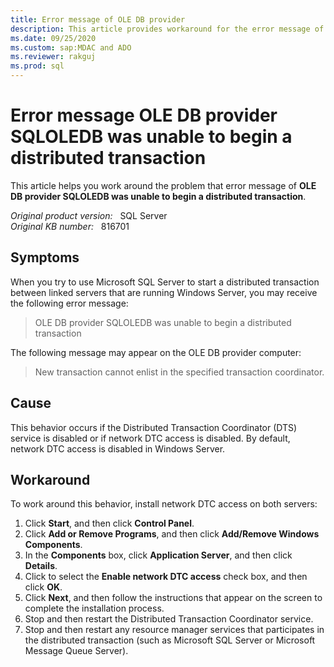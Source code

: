 ```yaml
---
title: Error message of OLE DB provider
description: This article provides workaround for the error message of OLE DB provider SQLOLEDB was unable to begin a distributed transaction. 
ms.date: 09/25/2020
ms.custom: sap:MDAC and ADO
ms.reviewer: rakguj
ms.prod: sql
---
```

# Error message OLE DB provider SQLOLEDB was unable to begin a distributed transaction

This article helps you work around the problem that error message of **OLE DB provider SQLOLEDB was unable to begin a distributed transaction**.

_Original product version:_ &nbsp; SQL Server  
_Original KB number:_ &nbsp; 816701

## Symptoms

When you try to use Microsoft SQL Server to start a distributed transaction between linked servers that are running Windows Server, you may receive the following error message:

> OLE DB provider SQLOLEDB was unable to begin a distributed transaction

The following message may appear on the OLE DB provider computer:

> New transaction cannot enlist in the specified transaction coordinator.

## Cause

This behavior occurs if the Distributed Transaction Coordinator (DTS) service is disabled or if network DTC access is disabled. By default, network DTC access is disabled in Windows Server.

## Workaround

To work around this behavior, install network DTC access on both servers:

1. Click **Start**, and then click **Control Panel**.
2. Click **Add or Remove Programs**, and then click **Add/Remove Windows Components**.
3. In the **Components** box, click **Application Server**, and then click **Details**.
4. Click to select the **Enable network DTC access** check box, and then click **OK**.
5. Click **Next**, and then follow the instructions that appear on the screen to complete the installation process.
6. Stop and then restart the Distributed Transaction Coordinator service.
7. Stop and then restart any resource manager services that participates in the distributed transaction (such as Microsoft SQL Server or Microsoft Message Queue Server).
